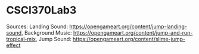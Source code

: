 # CSCI370Lab3


Sources: Landing Sound: https://opengameart.org/content/jump-landing-sound, Background Music: https://opengameart.org/content/jump-and-run-tropical-mix, Jump Sound: https://opengameart.org/content/slime-jump-effect
